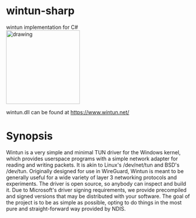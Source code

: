 # wintun-sharp
wintun implementation for C#  
<img src="https://www.wintun.net/img/wintun.png" alt="drawing" width="200"/>  
  
wintun.dll can be found at https://www.wintun.net/  
# Synopsis  
Wintun is a very simple and minimal TUN driver for the Windows kernel, which provides userspace programs with a simple network adapter for reading and writing packets. It is akin to Linux's /dev/net/tun and BSD's /dev/tun. Originally designed for use in WireGuard, Wintun is meant to be generally useful for a wide variety of layer 3 networking protocols and experiments. The driver is open source, so anybody can inspect and build it. Due to Microsoft's driver signing requirements, we provide precompiled and signed versions that may be distributed with your software. The goal of the project is to be as simple as possible, opting to do things in the most pure and straight-forward way provided by NDIS.
